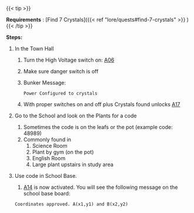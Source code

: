 #####

{{< tip >}}

**Requirements** : [Find 7 Crystals]({{< ref "lore/quests#find-7-crystals" >}}  )
{{< /tip >}}

**Steps:**

1. In the Town Hall
	1. Turn the High Voltage switch on: [A06](../../casebook/light_panel#a06)
	1. Make sure danger switch is off
	1. Bunker Message: 
	
		`Power Configured to crystals`
	1. With proper switches on and off plus Crystals found unlocks [A17](../../casebook/light_panel#a17)
2. Go to the School and look on the Plants for a code
	1. Sometimes the code is on the leafs or the pot (example code: 48989)
	2. Commonly found in
		1. Science Room
		2. Plant by gym (on the pot)
		3. English Room
		4. Large plant upstairs in study area
3. Use code in School Base.
	1. [A14](../../casebook/light_panel#a14) is now activated. You will see the following message on the school base board:
	
	`Coordinates approved. A(x1,y1) and B(x2,y2)`
	

